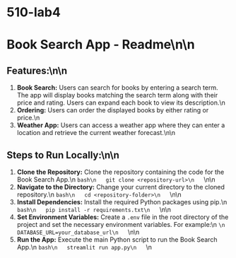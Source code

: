 # 510-lab4
  # Book Search App - Readme\n\n
  
  ## Features:\n\n
  1. **Book Search:** Users can search for books by entering a search term. The app will display books matching the search term along with their price and rating. Users can expand each book to view its description.\n
  2. **Ordering:** Users can order the displayed books by either rating or price.\n
  3. **Weather App:** Users can access a weather app where they can enter a location and retrieve the current weather forecast.\n\n
  ## Steps to Run Locally:\n\n
  1. **Clone the Repository:** Clone the repository containing the code for the Book Search App.\n   ```bash\n   git clone <repository-url>\n   ```\n\n
  2. **Navigate to the Directory:** Change your current directory to the cloned repository.\n   ```bash\n   cd <repository-folder>\n   ```\n\n
  3. **Install Dependencies:** Install the required Python packages using pip.\n   ```bash\n   pip install -r requirements.txt\n   ```\n\n
  4. **Set Environment Variables:** Create a `.env` file in the root directory of the project and set the necessary environment variables. For example:\n   ```\n   DATABASE_URL=your_database_url\n   ```\n\n
  5. **Run the App:** Execute the main Python script to run the Book Search App.\n   ```bash\n   streamlit run app.py\n   ```\n
